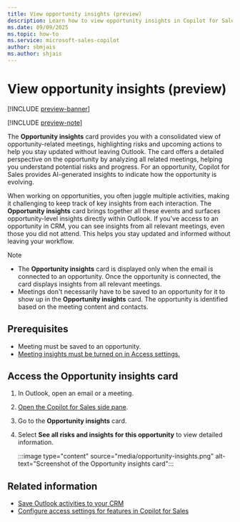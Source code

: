 ```yaml
---
title: View opportunity insights (preview)
description: Learn how to view opportunity insights in Copilot for Sales.
ms.date: 09/09/2025
ms.topic: how-to
ms.service: microsoft-sales-copilot
author: sbmjais
ms.author: shjais
---
```


# View opportunity insights (preview)

[!INCLUDE [preview-banner](~/../shared-content/shared/preview-includes/preview-banner.md)]

[!INCLUDE [preview-note](~/../shared-content/shared/preview-includes/preview-note-d365.md)]

The **Opportunity insights** card provides you with a consolidated view of opportunity-related meetings, highlighting risks and upcoming actions to help you stay updated without leaving Outlook. The card offers a detailed perspective on the opportunity by analyzing all related meetings, helping you understand potential risks and progress. For an opportunity, Copilot for Sales provides AI-generated insights to indicate how the opportunity is evolving.

When working on opportunities, you often juggle multiple activities, making it challenging to keep track of key insights from each interaction. The **Opportunity insights** card brings together all these events and surfaces opportunity-level insights directly within Outlook. If you've access to an opportunity in CRM, you can see insights from all relevant meetings, even those you did not attend. This helps you stay updated and informed without leaving your workflow. 

> [!NOTE]
> - The **Opportunity insights** card is displayed only when the email is connected to an opportunity. Once the opportunity is connected, the card displays insights from all relevant meetings.
> - Meetings don't necessarily have to be saved to an opportunity for it to show up in the **Opportunity insights** card. The opportunity is identified based on the meeting content and contacts.

## Prerequisites

- Meeting must be saved to an opportunity.
- [Meeting insights must be turned on in Access settings.](access-settings.md#meeting-insights)

## Access the Opportunity insights card

1. In Outlook, open an email or a meeting.
1. [Open the Copilot for Sales side pane](open-app.md#access-copilot-for-sales-in-outlook).
1. Go to the **Opportunity insights** card.
1. Select **See all risks and insights for this opportunity** to view detailed information.

    :::image type="content" source="media/opportunity-insights.png" alt-text="Screenshot of the Opportunity insights card":::

## Related information

- [Save Outlook activities to your CRM](save-outlook-activities-crm.md)
- [Configure access settings for features in Copilot for Sales](access-settings.md)